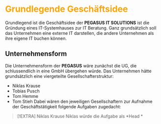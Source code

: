# <font color = "orange">Grundlegende Geschäftsidee</font>
Grundlegend ist die Geschäftsidee der **PEGASUS IT SOLUTIONS** ist die Gründung eines IT-Systemhauses zur IT Beratung. Ganz grundsätzlich soll das Unternehmen eine externe IT darstellen, die andere Unternehmen als ihre eigene IT buchen können.
## Unternehmensform
Die Unternehmensform der **PEGASUS** wäre zunächst die UG, die schlussendlich in eine GmbH übergehen würde. 
Das Unternehmen hätte grundsätzlich eine viergeteilte Gesellschafterstruktur:
- Niklas Krause
- Tobias Pusch
- Tom Hemme
- Tom Stieh
Dabei wären den jeweiligen Gesellschaftern zur Aufnahme der Geschäftstätigkeit folgende Aufgaben zugedacht:
>[!EXTRA] Niklas Krause
>Niklas würde die Aufgabe als *Head *